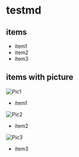 # testmd

## items

* item1
* item2
* item3

## items with picture

![Pic1](https://www.linux.org/styles/uix/uix/logo.png?raw=true)
* item1

![Pic2](https://www.debian.org/Pics/openlogo-50.png?raw=true)
* item2

![Pic3](https://www.opensuse.org/build/images/opensuse-logo.png?raw=true)
* item3

